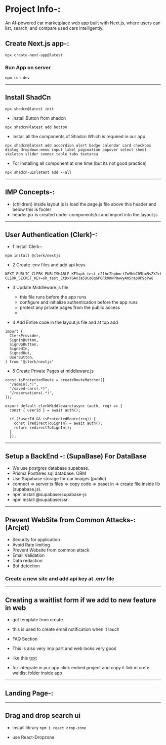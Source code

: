 # Project Info-:

An AI-powered car marketplace web app built with Next.js, where users can list, search, and compare used cars intelligently.

## Create Next.js app-:

```
npx create-next-app@latest
```

### Run App on server

```
npm run dev
```

---

## Install ShadCn

```
npx shadcn@latest init
```

- install Button from shadcn

```
npx shadcn@latest add button
```

- Install all the components of Shadcn Which is required in our app

```
npx shadcn@latest add accordion alert badge calendar card checkbox dialog dropdown-menu input label pagination popover select sheet skeleton slider sonner table tabs textarea
```

- For installing all component at one time (but its not good practice)

```
npx shadcn-ui@latest add --all
```

---

## IMP Concepts-:

- {children} inside layout.js is load the page.js file above this header and below this is footer
- header.jsx is created under components/ui and import into the layout.js

---

## User Authentication (Clerk)-:

- 1 Install Clerk-:

```
npm install @clerk/nextjs
```

- 2 Create .env files and add api keys

```
NEXT_PUBLIC_CLERK_PUBLISHABLE_KEY=pk_test_c21hc2hpbmctZm9hbC05LmNsZXJrLmFjY291bnRzLmRldiQ
CLERK_SECRET_KEY=sk_test_EtDxYGAv3a5DCo8q6PCRkUmNPOwwyAm5rap0P9oPw8
```

- 3 Update Middleware.js file

  - this file runs before the app runs
  - configure and initialize authentication before the app runs
  - protect any private pages from the public access
  -

- 4 Add <ClerkProvider>Entire code<ClerkProvider/> in the layout.js file
  and at top add 

```
import {
  ClerkProvider,
  SignInButton,
  SignUpButton,
  SignedIn,
  SignedOut,
  UserButton,
} from '@clerk/nextjs'
```

- 5 Create Private Pages at middleware.js

```
const isProtectedRoute = createRouteMatcher([
  "/admin(.*)",
  "/saved-cars(.*)",
  "/reservations(.*)",
]);

export default clerkMiddleware(async (auth, req) => {
  const { userId } = await auth();

  if (!userId && isProtectedRoute(req)) {
    const {redirectToSignIn} = await auth();
    return redirectToSignIn();
  }
  });

```




---

## Setup a BackEnd -: (SupaBase) For DataBase
 - We use postgres database supabase.
 - Prisma PostGres sql database. ORM
 - Use Supabase storage for car images (public)
 - connect => server.ts files => copy code => paset in => create file inside lib (supabase.js).
 - npm install @supabase/supabase-js
 - npm install @supabase/ssr




---


## Prevent WebSite from Common Attacks-: (Arcjet)
 - Security for application
 - Avoid Rate limiting
 - Prevent Website from common attack
 - Email Validation
 - Data redaction 
 - Bot detection

### Create a new site and add api key at .env file


---

## Creating a waitlist form if we add to new feature in web
 - get template from create.
 - this is used to create email notification when it lauch
 - FAQ Section 
 - This is also very imp part and web looks very good 
 - like this [text](https://vehiql-vedant.created.app)
 
 - for integrate in pur app click embed project and copy it link in crete waitlist folder inside app 



---

## Landing Page-:



---

## Drag and drop search ui
 - install library
 ```npm i react drop-zone```

 - use React-Dropzone

 



